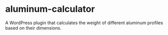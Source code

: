 # aluminum-calculator
A WordPress plugin that calculates the weight of different aluminum profiles based on their dimensions.
